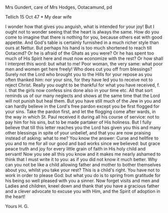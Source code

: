 Mrs Gundert, care of Mrs Hodges, Ootacamund, pd

 Tellich 15 Oct 47
 <Friday>*
My dear wife

I wonder how that gives you anguish, what is intended for your joy! But I ought not to wonder seeing that the heart is always the same. How do you come to imagine that there is nothing for you, because others eat with good appetite. And God's table is certainly furnished in a much richer style than ours at Nettur. But perhaps his hand is too much shortened to reach till Ootacmd? Or he is afraid of the Ghats as you were? Or he has spent too much of His Spirit here and must now economize with the rest? Or how shall I interpret this word: but what to me! Poor woman, the very same: what poor men and women get here freely! Who does cut you off from blessings? Surely not the Lord who brought you to the Hills for your repose as you often thanked him: nor your sins, for they have led you to receive not to reject Christ. Really you ought to be thankful for what you have received, f. i. that the girls now confess sins done also in your time etc. All that sort reminds us of our many neglects and shows at the same time that the Lord will not punish but heal them. But you have still much of the Jew in you and can hardly believe in the Lord's free pardon except you be first flogged for your sins. Take the pardon first, and let the flogging come after wards, in the way in which St. Paul received it during all his course of service: not to pay him for his sins, but to be made partaker of His holiness. But I fully believe that till this letter reaches you the Lord has given you this and many other blessings in spite of your unbelief, and that you are now praising instead of asking: what to me? You know the answer: Curse and hellfire to you and to me for all our good and bad works since we believed: but grace peace truth and joy for every little grain of faith in His holy child and servant! Now you see all this you know and it makes me nearly ashamed to think that I must write it to you: as if you did not know it much better. Why can you not be like a child allowing father and mother to bother themselves about you, whilst you take your rest? This is a child's right. You have not to work in order to please God: but what you do is to spring from gratitude for his being so well pleased with you a sinner. Now forget visits and men and Ladies and children, kneel down and thank that you have a gracious father and a clever advocate to excuse you with Him, and the Spirit of adoption in the heart!

 Yours H. G.

